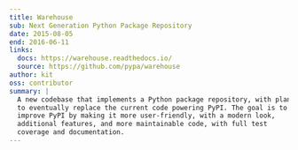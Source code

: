 ```yaml
---
title: Warehouse
sub: Next Generation Python Package Repository
date: 2015-08-05
end: 2016-06-11
links:
  docs: https://warehouse.readthedocs.io/
  source: https://github.com/pypa/warehouse
author: kit
oss: contributor
summary: |
  A new codebase that implements a Python package repository, with plans
  to eventually replace the current code powering PyPI. The goal is to
  improve PyPI by making it more user-friendly, with a modern look,
  additional features, and more maintainable code, with full test
  coverage and documentation.
---
```

